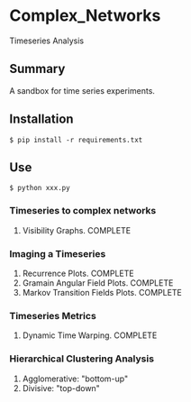 # Complex_Networks
Timeseries Analysis

## Summary
A sandbox for time series experiments.

## Installation
    $ pip install -r requirements.txt
    
## Use
    $ python xxx.py

### Timeseries to complex networks
1. Visibility Graphs. COMPLETE

### Imaging a Timeseries
1. Recurrence Plots. COMPLETE
2. Gramain Angular Field Plots. COMPLETE
3. Markov Transition Fields Plots. COMPLETE

### Timeseries Metrics
1. Dynamic Time Warping. COMPLETE

### Hierarchical Clustering Analysis
1. Agglomerative: "bottom-up"
2. Divisive: "top-down"
